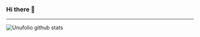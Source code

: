 ### Hi there 👋

---

![Unufolio github stats](https://github-readme-stats.vercel.app/api?username=unufolio&hide=["issues"]&show_icons=true)
